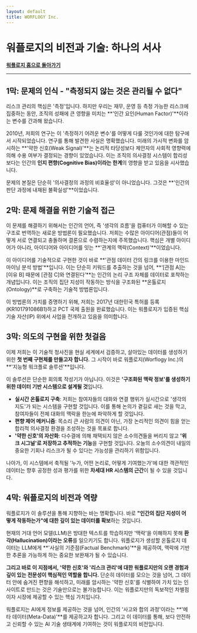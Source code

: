 ```yaml
---
layout: default
title: WORFLOGY Inc.
---
```


# 워플로지의 비전과 기술: 하나의 서사

[**워플로지 홈으로 돌아가기**](https://worflogy.com)

---

## 1막: 문제의 인식 - "측정되지 않는 것은 관리될 수 없다"

리스크 관리의 핵심은 '측정'입니다. 하지만 우리는 재무, 운영 등 측정 가능한 리스크에 집중하는 동안, 조직의 성패에 큰 영향을 미치는 **'인간 요인(Human Factor)'**이라는 변수를 간과해 왔습니다.

2010년, 저희의 연구는 이 '측정하기 어려운 변수'를 어떻게 다룰 것인가에 대한 탐구에서 시작되었습니다. 연구를 통해 발견한 사실은 명확했습니다. 미래의 가시적 변화를 암시하는 **'약한 신호(Weak Signal)'**는 논리적 타당성보다 제안자의 사회적 영향력에 의해 수용 여부가 결정되는 경향이 있었습니다. 이는 조직의 의사결정 시스템이 합리성보다는 인간의 **인지 편향(Cognitive Bias)이라는 한계**의 영향을 받고 있음을 시사했습니다.

문제의 본질은 단순히 '의사결정의 과정의 비효율성'이 아니었습니다. 그것은 **'인간의 판단 과정에 내재된 불확실성'**이었습니다.

## 2막: 문제 해결을 위한 기술적 접근

이 문제를 해결하기 위해서는 인간의 언어, 즉 '생각의 흐름'을 컴퓨터가 이해할 수 있는 구조로 번역하는 새로운 방법론이 필요했습니다. 저희는 수많은 아이디어(관점)들이 어떻게 서로 연결되고 충돌하며 결론으로 수렴하는지에 주목했습니다. 핵심은 개별 아이디어가 아니라, 아이디어와 아이디어를 잇는 **'관계의 맥락(Context)'**이었습니다.

이 아이디어를 기술적으로 구현한 것이 바로 **'관점 데이터 간의 링크를 이용한 마인드 마이닝 분석 방법'**입니다. 이는 단순히 키워드를 추출하는 것을 넘어, **‘[관점 A]는 [이유 B] 때문에 [관점 C]와 연결된다’**는 인간의 논리 구조 자체를 데이터로 포착하는 개념입니다. 이는 조직의 집단 지성이 작동하는 방식을 구조화된 **온톨로지(Ontology)**로 구축하는 기술적 방법론입니다.

이 방법론의 가치를 증명하기 위해, 저희는 2017년 대한민국 특허를 등록(KR101791086B1)하고 PCT 국제 출원을 완료했습니다. 이는 워플로지가 입증된 핵심 기술 자산(IP) 위에서 사업을 전개하고 있음을 의미합니다.

## 3막: 의도의 구현을 위한 첫걸음

이제 저희는 이 기술적 청사진을 현실 세계에서 검증하고, 살아있는 데이터를 생성하기 위한 **첫 번째 구현체를 만들고자 합니다.** 그 시작이 바로 워플로지(Worflogy Inc.)의 **'지능형 워크플로 솔루션'**입니다.

이 솔루션은 단순한 회의록 작성기가 아닙니다. 이것은 **'구조화된 맥락 정보'를 생성하기 위한 데이터 기반 시스템으로 설계될 것**입니다.

- **실시간 온톨로지 구축**: 저희는 참여자들의 대화와 연결 행위가 실시간으로 '생각의 지도'가 되는 시스템을 구현할 것입니다. 이를 통해 논의가 곁길로 새는 것을 막고, 참여자들이 전체 대화의 맥락을 한눈에 파악하게 할 것입니다.
- **편향 제어 메커니즘**: 목소리 큰 사람의 의견이 아닌, 가장 논리적인 의견이 힘을 얻는 합리적 의사결정 환경을 조성하는 것을 목표로 합니다.
- **'약한 신호'의 자산화**: 다수결에 의해 채택되지 않은 소수의견들을 버리지 않고 **'위크 시그널'로 저장하고 추적하는 기능**을 구현할 것입니다. 오늘의 소수의견이 내일의 중요한 기회나 리스크가 될 수 있다는 가능성을 관리하기 위함입니다.

나아가, 이 시스템에서 축적될 '누가, 어떤 논리로, 어떻게 기여했는가'에 대한 객관적인 데이터는 향후 공정한 성과 평가를 위한 **차세대 HR 시스템의 근간**이 될 수 있을 것입니다.

## 4막: 워플로지의 비전과 역량

워플로지가 이 솔루션을 통해 지향하는 바는 명확합니다. 바로 **"인간의 집단 지성이 어떻게 작동하는가"에 대한 깊이 있는 데이터를 확보**하는 것입니다.

현재의 거대 언어 모델(LLM)은 방대한 텍스트를 학습하지만 '맥락'을 이해하지 못해 **환각(Hallucination)이라는 오류**를 일으키기도 합니다. 워플로지가 생성할 온톨로지 데이터는 LLM에게 **'사실의 기준점(Factual Benchmark)'**을 제공하여, 맥락에 기반한 추론을 가능하게 하는 중요한 보완재가 될 수 있습니다.

**그리고 바로 이 지점에서, '약한 신호'와 '리스크 관리'에 대한 워플로지만의 오랜 경험과 깊이 있는 전문성이 핵심적인 역할을 합니다.** 단순히 데이터를 모으는 것을 넘어, 그 데이터 안에 숨겨진 편향을 해석하고, 미래를 암시하는 '약한 신호'를 식별하여 가치 있는 인사이트로 만드는 것은 기술만으로는 불가능합니다. 이는 워플로지만의 독보적인 차별점이자 시장에 제공할 수 있는 핵심 가치입니다.

워플로지는 AI에게 정보를 제공하는 것을 넘어, 인간의 '사고와 합의 과정'이라는 **'메타 데이터(Meta-Data)'**를 제공하고자 합니다. 그리고 이 데이터를 통해, 보다 안전하고 신뢰할 수 있는 AI 기술 생태계에 기여하는 것이 워플로지의 비전입니다.
